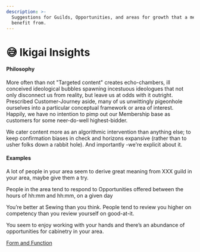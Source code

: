 ```yaml
---
description: >-
  Suggestions for Guilds, Opportunities, and areas for growth that a member may
  benefit from.
---
```


# 😅 Ikigai Insights

#### Philosophy

More often than not "Targeted content" creates echo-chambers, ill conceived ideological bubbles spawning incestuous ideologues that not only disconnect us from reality, but leave us at odds with it outright. Prescribed Customer-Journey aside, many of us unwittingly pigeonhole ourselves into a particular conceptual framework or area of interest.  Happily, we have no intention to pimp out our Membership base as customers for some neer-do-well highest-bidder.&#x20;

We cater content more as an algorithmic intervention than anything else; to keep confirmation biases in check and horizons expansive (rather than to usher folks down a rabbit hole). And importantly -we're explicit about it.

#### Examples

A lot of people in your area seem to derive great meaning from XXX guild in your area, maybe give them a try.

People in the area tend to respond to Opportunities offered between the hours of hh:mm and hh:mm, on a given day

You’re better at Sewing than you think. People tend to review you higher on competency than you review yourself on good-at-it.

You seem to enjoy working with your hands and there’s an abundance of opportunities for cabinetry in your area.

[Form and Function](../../blue-paper/0.1-ikigai-insights.md)
